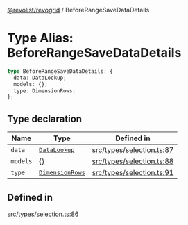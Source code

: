 [@revolist/revogrid](README.md) / BeforeRangeSaveDataDetails

# Type Alias: BeforeRangeSaveDataDetails

```ts
type BeforeRangeSaveDataDetails: {
  data: DataLookup;
  models: {};
  type: DimensionRows;
};
```

## Type declaration

| Name | Type | Defined in |
| ------ | ------ | ------ |
| `data` | [`DataLookup`](TypeAlias.DataLookup.md) | [src/types/selection.ts:87](https://github.com/revolist/revogrid/blob/c9c4fc1791ac452c4c9470419263ce544ebb624f/src/types/selection.ts#L87) |
| `models` | \{\} | [src/types/selection.ts:88](https://github.com/revolist/revogrid/blob/c9c4fc1791ac452c4c9470419263ce544ebb624f/src/types/selection.ts#L88) |
| `type` | [`DimensionRows`](TypeAlias.DimensionRows.md) | [src/types/selection.ts:91](https://github.com/revolist/revogrid/blob/c9c4fc1791ac452c4c9470419263ce544ebb624f/src/types/selection.ts#L91) |

## Defined in

[src/types/selection.ts:86](https://github.com/revolist/revogrid/blob/c9c4fc1791ac452c4c9470419263ce544ebb624f/src/types/selection.ts#L86)
